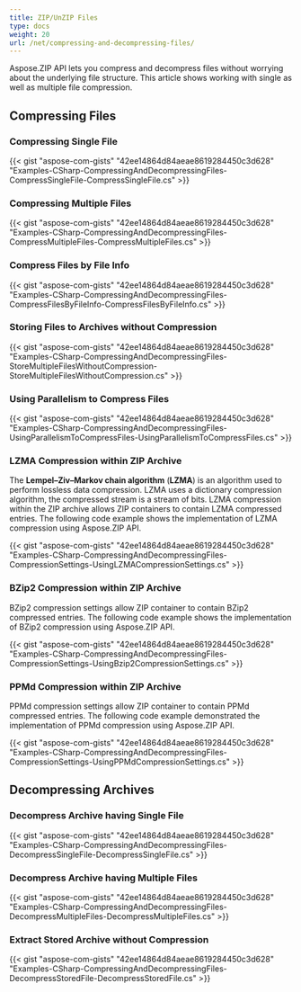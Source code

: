 ```yaml
---
title: ZIP/UnZIP Files
type: docs
weight: 20
url: /net/compressing-and-decompressing-files/
---
```


Aspose.ZIP API lets you compress and decompress files without worrying about the underlying file structure. This article shows working with single as well as multiple file compression.
## **Compressing Files**
### **Compressing Single File**
{{< gist "aspose-com-gists" "42ee14864d84aeae8619284450c3d628" "Examples-CSharp-CompressingAndDecompressingFiles-CompressSingleFile-CompressSingleFile.cs" >}}
### **Compressing Multiple Files**
{{< gist "aspose-com-gists" "42ee14864d84aeae8619284450c3d628" "Examples-CSharp-CompressingAndDecompressingFiles-CompressMultipleFiles-CompressMultipleFiles.cs" >}}
### **Compress Files by File Info**
{{< gist "aspose-com-gists" "42ee14864d84aeae8619284450c3d628" "Examples-CSharp-CompressingAndDecompressingFiles-CompressFilesByFileInfo-CompressFilesByFileInfo.cs" >}}
### **Storing Files to Archives without Compression**
{{< gist "aspose-com-gists" "42ee14864d84aeae8619284450c3d628" "Examples-CSharp-CompressingAndDecompressingFiles-StoreMultipleFilesWithoutCompression-StoreMultipleFilesWithoutCompression.cs" >}}
### **Using Parallelism to Compress Files**
{{< gist "aspose-com-gists" "42ee14864d84aeae8619284450c3d628" "Examples-CSharp-CompressingAndDecompressingFiles-UsingParallelismToCompressFiles-UsingParallelismToCompressFiles.cs" >}}


### **LZMA Compression within ZIP Archive**
The **Lempel–Ziv–Markov chain algorithm** (**LZMA**) is an algorithm used to perform lossless data compression. LZMA uses a dictionary compression algorithm, the compressed stream is a stream of bits. LZMA compression within the ZIP archive allows ZIP containers to contain LZMA compressed entries. The following code example shows the implementation of LZMA compression using Aspose.ZIP API.

{{< gist "aspose-com-gists" "42ee14864d84aeae8619284450c3d628" "Examples-CSharp-CompressingAndDecompressingFiles-CompressionSettings-UsingLZMACompressionSettings.cs" >}}


### **BZip2 Compression within ZIP Archive**
BZip2 compression settings allow ZIP container to contain BZip2 compressed entries. The following code example shows the implementation of BZip2 compression using Aspose.ZIP API.

{{< gist "aspose-com-gists" "42ee14864d84aeae8619284450c3d628" "Examples-CSharp-CompressingAndDecompressingFiles-CompressionSettings-UsingBzip2CompressionSettings.cs" >}}
### **PPMd Compression within ZIP Archive**
PPMd compression settings allow ZIP container to contain PPMd compressed entries. The following code example demonstrated the implementation of PPMd compression using Aspose.ZIP API.

{{< gist "aspose-com-gists" "42ee14864d84aeae8619284450c3d628" "Examples-CSharp-CompressingAndDecompressingFiles-CompressionSettings-UsingPPMdCompressionSettings.cs" >}}


## **Decompressing Archives**
### **Decompress Archive having Single File**
{{< gist "aspose-com-gists" "42ee14864d84aeae8619284450c3d628" "Examples-CSharp-CompressingAndDecompressingFiles-DecompressSingleFile-DecompressSingleFile.cs" >}}
### **Decompress Archive having Multiple Files**
{{< gist "aspose-com-gists" "42ee14864d84aeae8619284450c3d628" "Examples-CSharp-CompressingAndDecompressingFiles-DecompressMultipleFiles-DecompressMultipleFiles.cs" >}}
### **Extract Stored Archive without Compression**
{{< gist "aspose-com-gists" "42ee14864d84aeae8619284450c3d628" "Examples-CSharp-CompressingAndDecompressingFiles-DecompressStoredFile-DecompressStoredFile.cs" >}}

